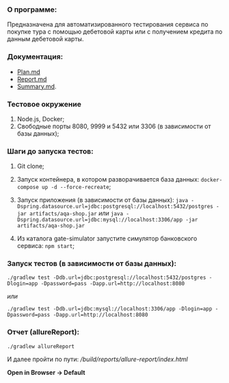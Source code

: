 ### О программе:
Предназначена для автоматизированного тестирования сервиса по покупке тура с помощью дебетовой карты или с получением кредита по данным дебетовой карты.

### Документация:
  * [Plan.md](https://github.com/viktoria-sap/diploma/blob/master/documentation/Plan.md)
  * [Report.md](https://github.com/viktoria-sap/diploma/blob/master/documentation/Report.md)
  * [Summary.md](https://github.com/viktoria-sap/diploma/blob/master/documentation/Summary.md). 

### Тестовое окружение
1. Node.js, Docker; 
1. Свободные порты 8080, 9999 и 5432 или 3306 (в зависимости от базы данных);

### Шаги до запуска тестов:

1. Git clone;

1. Запуск контейнера, в котором разворачивается база данных:
`docker-compose up -d --force-recreate`;

1. Запуск приложения (в зависимости от базы данных):
`java -Dspring.datasource.url=jdbc:postgresql://localhost:5432/postgres -jar artifacts/aqa-shop.jar`
*или*
`java -Dspring.datasource.url=jdbc:mysql://localhost:3306/app -jar artifacts/aqa-shop.jar`

1. Из каталога gate-simulator запустите симулятор банковского сервиса:
 `npm start`;

### Запуск тестов (в зависимости от базы данных):
`./gradlew test -Ddb.url=jdbc:postgresql://localhost:5432/postgres -Dlogin=app -Dpassword=pass -Dapp.url=http://localhost:8080`

*или*

`./gradlew test -Ddb.url=jdbc:mysql://localhost:3306/app -Dlogin=app -Dpassword=pass -Dapp.url=http://localhost:8080`

### Отчет (allureReport):
`./gradlew allureReport`

И далее пройти по пути: */build/reports/allure-report/index.html*

**Open in Browser → Default**
